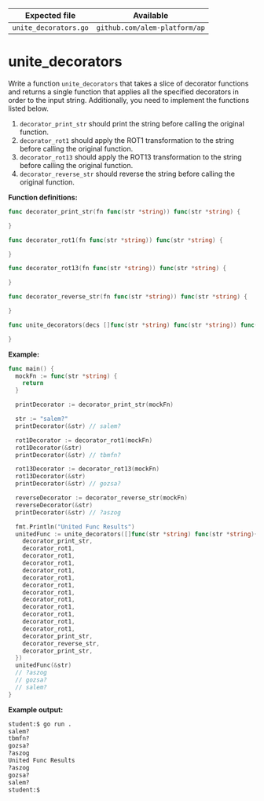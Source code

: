 | Expected file         | Available                     |
| --------------------- | ----------------------------- |
| `unite_decorators.go` | `github.com/alem-platform/ap` |

# unite_decorators

Write a function `unite_decorators` that takes a slice of decorator functions and returns a single function that applies all the specified decorators in order to the input string. Additionally, you need to implement the functions listed below.

1. `decorator_print_str` should print the string before calling the original function.
2. `decorator_rot1` should apply the ROT1 transformation to the string before calling the original function.
3. `decorator_rot13` should apply the ROT13 transformation to the string before calling the original function.
4. `decorator_reverse_str` should reverse the string before calling the original function.

**Function definitions:**

```go
func decorator_print_str(fn func(str *string)) func(str *string) {

}

func decorator_rot1(fn func(str *string)) func(str *string) {

}

func decorator_rot13(fn func(str *string)) func(str *string) {

}

func decorator_reverse_str(fn func(str *string)) func(str *string) {

}

func unite_decorators(decs []func(str *string) func(str *string)) func(str *string) {

}
```

**Example:**

```go
func main() {
  mockFn := func(str *string) {
    return
  }

  printDecorator := decorator_print_str(mockFn)

  str := "salem?"
  printDecorator(&str) // salem?

  rot1Decorator := decorator_rot1(mockFn)
  rot1Decorator(&str)
  printDecorator(&str) // tbmfn?

  rot13Decorator := decorator_rot13(mockFn)
  rot13Decorator(&str)
  printDecorator(&str) // gozsa?

  reverseDecorator := decorator_reverse_str(mockFn)
  reverseDecorator(&str)
  printDecorator(&str) // ?aszog

  fmt.Println("United Func Results")
  unitedFunc := unite_decorators([]func(str *string) func(str *string){
    decorator_print_str,
    decorator_rot1,
    decorator_rot1,
    decorator_rot1,
    decorator_rot1,
    decorator_rot1,
    decorator_rot1,
    decorator_rot1,
    decorator_rot1,
    decorator_rot1,
    decorator_rot1,
    decorator_rot1,
    decorator_rot1,
    decorator_print_str,
    decorator_reverse_str,
    decorator_print_str,
  })
  unitedFunc(&str)
  // ?aszog
  // gozsa?
  // salem?
}
```

**Example output:**

```sh
student:$ go run .
salem?
tbmfn?
gozsa?
?aszog
United Func Results
?aszog
gozsa?
salem?
student:$
```
